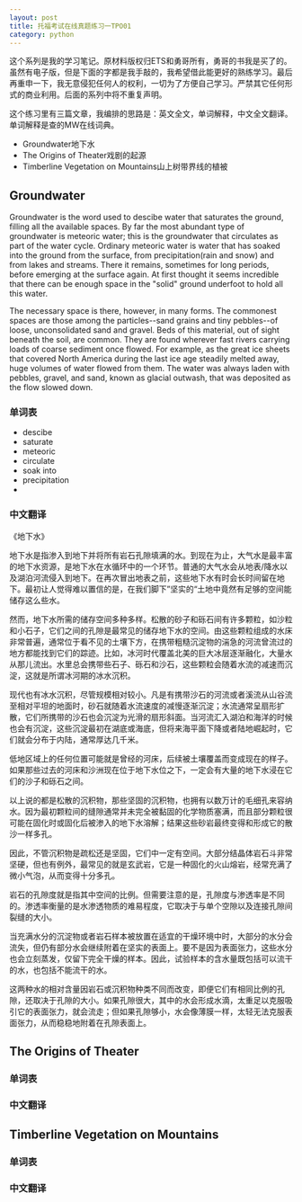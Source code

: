 ```yaml
---
layout: post
title: 托福考试在线真题练习一TPO01
category: python
---
```

这个系列是我的学习笔记。原材料版权归ETS和勇哥所有，勇哥的书我是买了的。虽然有电子版，但是下面的字都是我手敲的，我希望借此能更好的熟练学习。最后再重申一下，我无意侵犯任何人的权利，一切为了方便自己学习。严禁其它任何形式的商业利用。后面的系列中将不重复声明。

这个练习里有三篇文章，我编排的思路是：英文全文，单词解释，中文全文翻译。单词解释是查的MW在线词典。
* Groundwater地下水
* The Origins of Theater戏剧的起源
* Timberline Vegetation on Mountains山上树带界线的植被

## Groundwater
Groundwater is the word used to descibe water that saturates the ground, filling all the available spaces. By far the most abundant type of groundwater is meteoric water; this is the groundwater that circulates as part of the water cycle. Ordinary meteoric water is water that has soaked into the ground from the surface, from precipitation(rain and snow) and from lakes and streams. There it remains, sometimes for long periods, before emerging at the surface again. At first thought it seems incredible that there can be enough space in the "solid" ground underfoot to hold all this water.

The necessary space is there, however, in many forms. The commonest spaces are those among the particles--sand grains and tiny pebbles--of loose, unconsolidated sand and gravel. Beds of this material, out of sight beneath the soil, are common. They are found wherever fast rivers carrying loads of coarse sediment once flowed. For example, as the great ice sheets that covered North America during the last ice age steadily melted away, huge volumes of water flowed from them. The water was always laden with pebbles, gravel, and sand, known as glacial outwash, that was deposited as the flow slowed down.
### 单词表
* descibe
* saturate
* meteoric
* circulate
* soak into
* precipitation
* 

### 中文翻译
《地下水》

地下水是指渗入到地下并将所有岩石孔隙填满的水。到现在为止，大气水是最丰富的地下水资源，是地下水在水循环中的一个环节。普通的大气水会从地表/降水以及湖泊河流侵入到地下。在再次冒出地表之前，这些地下水有时会长时间留在地下。最初让人觉得难以置信的是，在我们脚下”坚实的“土地中竟然有足够的空间能储存这么些水。

然而，地下水所需的储存空间多种多样。松散的砂子和砾石间有许多颗粒，如沙粒和小石子，它们之间的孔隙是最常见的储存地下水的空间。由这些颗粒组成的水床非常普遍，通常位于看不见的土壤下方，在携带粗糙沉淀物的湍急的河流曾流过的地方都能找到它们的踪迹。比如，冰河时代覆盖北美的巨大冰层逐渐融化，大量水从那儿流出。水里总会携带些石子、砾石和沙石，这些颗粒会随着水流的减速而沉淀，这就是所谓冰河期的冰水沉积。

现代也有冰水沉积，尽管规模相对较小。凡是有携带沙石的河流或者溪流从山谷流至相对平坦的地面时，砂石就随着水流速度的减慢逐渐沉淀；水流通常呈扇形扩散，它们所携带的沙石也会沉淀为光滑的扇形斜面。当河流汇入湖泊和海洋的时候也会有沉淀，这些沉淀最初在湖底或海底，但将来海平面下降或者陆地崛起时，它们就会分布于内陆，通常厚达几千米。

低地区域上的任何位置可能就是曾经的河床，后续被土壤覆盖而变成现在的样子。如果那些过去的河床和沙洲现在位于地下水位之下，一定会有大量的地下水浸在它们的沙子和砾石之间。

以上说的都是松散的沉积物，那些坚固的沉积物，也拥有以数万计的毛细孔来容纳水。因为最初颗粒间的缝隙通常并未完全被黏固的化学物质塞满，而且部分颗粒很可能在固化时或固化后被渗入的地下水溶解；结果这些砂岩最终变得和形成它的散沙一样多孔。

因此，不管沉积物是疏松还是坚固，它们中一定有空间。大部分结晶体岩石斗非常坚硬，但也有例外，最常见的就是玄武岩，它是一种固化的火山熔岩，经常充满了微小气泡，从而变得十分多孔。

岩石的孔隙度就是指其中空间的比例。但需要注意的是，孔隙度与渗透率是不同的。渗透率衡量的是水渗透物质的难易程度，它取决于与单个空隙以及连接孔隙间裂缝的大小。

当充满水分的沉淀物或者岩石样本被放置在适宜的干燥环境中时，大部分的水分会流失，但仍有部分水会继续附着在坚实的表面上。要不是因为表面张力，这些水分也会立刻蒸发，仅留下完全干燥的样本。因此，试验样本的含水量既包括可以流干的水，也包括不能流干的水。

这两种水的相对含量因岩石或沉积物种类不同而改变，即便它们有相同比例的孔隙，还取决于孔隙的大小。如果孔隙很大，其中的水会形成水滴，太重足以克服吸引它的表面张力，就会流走；但如果孔隙够小，水会像薄膜一样，太轻无法克服表面张力，从而稳稳地附着在孔隙表面上。
## The Origins of Theater

### 单词表

### 中文翻译

## Timberline Vegetation on Mountains

### 单词表

### 中文翻译
